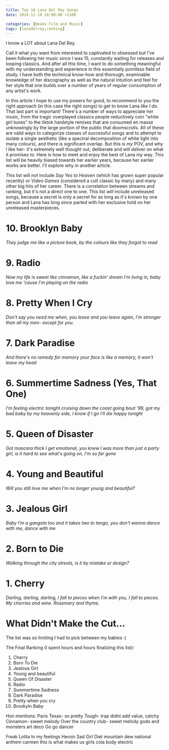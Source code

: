 ```yaml
---
title: Top 10 Lana Del Rey Songs
date: 2024-12-10 20:00:00 +1100

categories: [Books Film and Music]
tags: [lanadelrey,ranking]
---
```


I know a LOT about Lana Del Rey.

Call it what you want from interested to captivated to obsessed but I've been following her music since I was 15, constantly waiting for releases and looping classics. And after all this time, I want to do something meaningful with my understanding and experience in this essentially pointless field of study. I have both the technical know-how and thorough, examinable knowledge of her discography as well as the natural intuition and feel for her style that one builds over a number of years of regular consumption of any artist's work. 

In this article I hope to use my powers for good, to recommend to you the right approach (in this case the right songs) to get to know Lana *like I do*. That last part is important! There's a number of ways to appreciate her music, from the tragic overplayed classics people reductively coin "white girl tunes" to the tiktok hardstyle remixes that are consumed en masse unknowingly by the large portion of the public that doomscrolls. All of these are valid ways to categorize classes of successful songs and to attempt to isolate a single aesthetic (like a spectral decomposition of white light into many colours), and there is significant overlap. But this is *my* POV, and why *I* like her- it's extremely well thought out, deliberate and will deliver on what it promises to. Here is how to meet and enjoy the best of Lana my way. This list will be heavily biased towards her earlier years, because her earlier works are better. I'll explore why in another article. 

This list will *not* include *Say Yes to Heaven* (which has grown super popular recently) or *Video Games* (considered a cult classic by many) and many other big hits of her career. There is a correlation between streams and ranking, but it's not a direct one to one. This list *will* include unreleased songs, because a secret is only a secret for as long as it's known by one person and Lana has long since parted with her exclusive hold on her unreleased masterpieces.

# 10. Brooklyn Baby
*They judge me like a picture book, by the colours like they forgot to read*

# 9. Radio
*Now my life is sweet like cinnamon, like a fuckin' dream I'm living in, baby love me 'cause I'm playing on the radio*

# 8. Pretty When I Cry
*Don't say you need me when, you leave and you leave again, I'm stronger than all my men- except for you.*

# 7. Dark Paradise
*And there's no remedy for memory your face is like a memory, it won't leave my head*

# 6. Summertime Sadness (Yes, That One)
*I'm feeling electric tonight cruising down the coast going bout '99, got my bad baby by my heavenly side, I know if I go I'll die happy tonight*

# 5. Queen of Disaster
*Got mascara thick I get emotional, you knew I was more than just a party girl, is it hard to see what's going on, I'm so far gone*

# 4. Young and Beautiful
*Will you still love me when I'm no longer young and beautiful?*

# 3. Jealous Girl
*Baby I'm a gangsta too and it takes two to tango, you don't wanna dance with me, dance with me*

# 2. Born to Die
*Walking through the city streets, is it by mistake or design?*

# 1. Cherry
*Darling, darling, darling, I fall to pieces when I'm with you, I fall to pieces. My cherries and wine. Rosemary and thyme.*

# What Didn't Make the Cut...

The list was so limiting I had to pick between my babies :(


The Final Ranking (I spent hours and hours finalizing this list):
1. Cherry
2. Born To Die
3. Jealous Girl
4. Young and beautiful
5. Queen Of Disaster
6. Radio
7. Summertime Sadness
8. Dark Paradise
9. Pretty when you cry
10. Brookyln Baby


Hon mentions:
Paris Texas- so pretty
Tough- trap didnt add value, catchy
Cinnamon- sweet melody
Over the country club- sweet melody
gods and monsters
art deco
Go go dancer

Freak
Lolita
In my feelings
Heroin
Sad Girl
Diet mountain dew
national anthem
carmen
this is what makes us girls
cola
body electric

